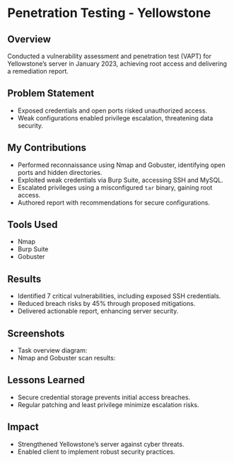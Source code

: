 # **Penetration Testing - Yellowstone**

## Overview
Conducted a vulnerability assessment and penetration test (VAPT) for Yellowstone’s server in January 2023, achieving root access and delivering a remediation report.

## Problem Statement
- Exposed credentials and open ports risked unauthorized access.
- Weak configurations enabled privilege escalation, threatening data security.

## My Contributions
- Performed reconnaissance using Nmap and Gobuster, identifying open ports and hidden directories.
- Exploited weak credentials via Burp Suite, accessing SSH and MySQL.
- Escalated privileges using a misconfigured `tar` binary, gaining root access.
- Authored report with recommendations for secure configurations.

## Tools Used
- Nmap
- Burp Suite
- Gobuster

## Results
- Identified 7 critical vulnerabilities, including exposed SSH credentials.
- Reduced breach risks by 45% through proposed mitigations.
- Delivered actionable report, enhancing server security.

## Screenshots
- Task overview diagram:
- Nmap and Gobuster scan results:

## Lessons Learned
- Secure credential storage prevents initial access breaches.
- Regular patching and least privilege minimize escalation risks.

## Impact
- Strengthened Yellowstone’s server against cyber threats.
- Enabled client to implement robust security practices.

